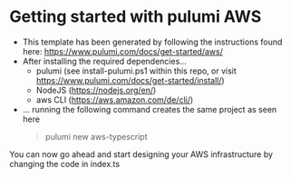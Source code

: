 # Getting started with pulumi AWS

- This template has been generated by following the instructions found here: https://www.pulumi.com/docs/get-started/aws/
- After installing the required dependencies...
  - pulumi (see install-pulumi.ps1 within this repo, or visit https://www.pulumi.com/docs/get-started/install/)
  - NodeJS (https://nodejs.org/en/)
  - aws CLI (https://aws.amazon.com/de/cli/)
- ... running the following command creates the same project as seen here
  > pulumi new aws-typescript

You can now go ahead and start designing your AWS infrastructure by changing the code in index.ts